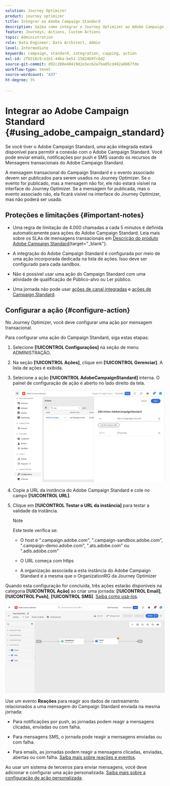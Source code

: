 ```yaml
---
solution: Journey Optimizer
product: journey optimizer
title: Integrar ao Adobe Campaign Standard
description: Saiba como integrar o Journey Optimizer ao Adobe Campaign Standard
feature: Journeys, Actions, Custom Actions
topic: Administration
role: Data Engineer, Data Architect, Admin
level: Intermediate
keywords: campaign, standard, integration, capping, action
exl-id: 2f0218c9-e1b1-44ba-be51-15824b9fc6d2
source-git-commit: d92c280e40419d2e3ec62a7ba85cd492a0867fde
workflow-type: tm+mt
source-wordcount: '437'
ht-degree: 3%

---
```


# Integrar ao Adobe Campaign Standard {#using_adobe_campaign_standard}

Se você tiver o Adobe Campaign Standard, uma ação integrada estará disponível para permitir a conexão com o Adobe Campaign Standard. Você pode enviar emails, notificações por push e SMS usando os recursos de Mensagens transacionais do Adobe Campaign Standard.

A mensagem transacional do Campaign Standard e o evento associado devem ser publicados para serem usados no Journey Optimizer. Se o evento for publicado, mas a mensagem não for, ele não estará visível na interface do Journey Optimizer. Se a mensagem for publicada, mas o evento associado não, ela ficará visível na interface do Journey Optimizer, mas não poderá ser usada.

## Proteções e limitações {#important-notes}

* Uma regra de limitação de 4.000 chamadas a cada 5 minutos é definida automaticamente para ações do Adobe Campaign Standard. Leia mais sobre os SLAs de mensagens transacionais em [Descrição do produto Adobe Campaign Standard](https://helpx.adobe.com/br/legal/product-descriptions/campaign-standard.html){target="_blank"}.

* A integração do Adobe Campaign Standard é configurada por meio de uma ação incorporada dedicada na lista de ações. Isso deve ser configurado para cada sandbox.

* Não é possível usar uma ação do Campaign Standard com uma atividade de qualificação de Público-alvo ou Ler público.

* Uma jornada não pode usar [ações de canal integradas](../building-journeys/journeys-message.md) e [ações de Campaign Standard](../building-journeys/using-adobe-campaign-standard.md).

## Configurar a ação {#configure-action}

No Journey Optimizer, você deve configurar uma ação por mensagem transacional.

Para configurar uma ação do Campaign Standard, siga estas etapas:

1. Selecione **[!UICONTROL Configurações]** na seção de menu ADMINISTRAÇÃO.

1. Na seção **[!UICONTROL Ações]**, clique em **[!UICONTROL Gerenciar]**. A lista de ações é exibida.

1. Selecione a ação **[!UICONTROL AdobeCampaignStandard]** interna. O painel de configuração de ação é aberto no lado direito da tela.

   ![](assets/actioncampaign.png)

1. Copie a URL da instância do Adobe Campaign Standard e cole no campo **[!UICONTROL URL]**.

1. Clique em **[!UICONTROL Testar o URL da instância]** para testar a validade da instância.

   >[!NOTE]
   >
   >Este teste verifica se:
   >
   >* O host é &quot;.campaign.adobe.com&quot;, &quot;.campaign-sandbox.adobe.com&quot;, &quot;.campaign-demo.adobe.com&quot;, &quot;.ats.adobe.com&quot; ou &quot;.adls.adobe.com&quot;
   >
   >* O URL começa com https
   >
   >* A organização associada a esta instância do Adobe Campaign Standard é a mesma que o OrganizationRG da Journey Optimizer

Quando esta configuração for concluída, três ações estarão disponíveis na categoria **[!UICONTROL Ação]** ao criar uma jornada: **[!UICONTROL Email]**, **[!UICONTROL Push]**, **[!UICONTROL SMS]**. [Saiba como usá-los](../building-journeys/using-adobe-campaign-standard.md).

![](assets/journey58.png)

Use um evento **Reações** para reagir aos dados de rastreamento relacionados a uma mensagem do Campaign Standard enviada na mesma jornada:

* Para notificações por push, as jornadas podem reagir a mensagens clicadas, enviadas ou com falha.

* Para mensagens SMS, o jornada pode reagir a mensagens enviadas ou com falha.

* Para emails, as jornadas podem reagir a mensagens clicadas, enviadas, abertas ou com falha. [Saiba mais sobre reações e eventos](../building-journeys/reaction-events.md).

Ao usar um sistema de terceiros para enviar mensagens, você deve adicionar e configurar uma ação personalizada. [Saiba mais sobre a configuração de ação personalizada](../action/about-custom-action-configuration.md).